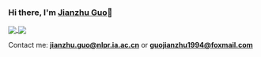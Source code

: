### Hi there, I'm [Jianzhu Guo](https://guojianzhu.com)👋
<!-- ![cleardusk's github stats](https://github-readme-stats.vercel.app/api?username=cleardusk&show_icons=true&count_private=true&hide=prs&theme=default_repocard) -->

<a href="https://github.com/cleardusk">
  <img align='center' src="https://github-readme-stats.vercel.app/api?username=cleardusk&show_icons=true&count_private=true&hide=prs&theme=default_repocard&hide_border=true">
 </a>

<a href="https://github.com/AlfredXiangWu">
  <img align='center' src="https://github-readme-stats.vercel.app/api/top-langs/?username=cleardusk&layout=compact&hide_border=true">
</a>


Contact me: **jianzhu.guo@nlpr.ia.ac.cn** or **guojianzhu1994@foxmail.com**
